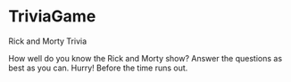 # TriviaGame
Rick and Morty Trivia


How well do you know the Rick and Morty show?
Answer the questions as best as you can. Hurry! Before the time runs out. 



